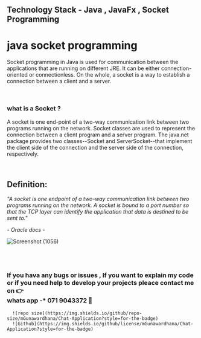 ## Technology Stack - Java , JavaFx , Socket Programming 

# java socket programming

Socket programming in Java is used for communication between the applications that are running on different JRE. It can be either connection-oriented or connectionless. On the whole, a socket is a way to establish a connection between a client and a server.

<br>

<h3> what is a Socket ? </h3>

A socket is one end-point of a two-way communication link between two programs running on the network. Socket classes are used to represent the connection between a client program and a server program. The java.net package provides two classes--Socket and ServerSocket--that implement the client side of the connection and the server side of the connection, respectively.

<br>

## Definition: 

<i> "A socket is one endpoint of a two-way communication link between two programs running on the network. A socket is bound to a port number so that the TCP layer can identify the application that data is destined to be sent to." </i>


<i> - Oracle docs - </i>



![Screenshot (1056)](https://user-images.githubusercontent.com/100486080/182596076-98a473d2-d81a-4964-b8a7-f8d07f853f69.png)

<br>
<br>


### If you hava any bugs or issues , If you want to explain my code or if you need help to develop your projects pleace contact me on :point_right: <br> whats app -* 071 9043372  :hugs:


      ![repo size](https://img.shields.io/github/repo-size/mGunawardhana/Chat-Application?style=for-the-badge)
      ![Github](https://img.shields.io/github/license/mGunawardhana/Chat-Application?style=for-the-badge)

